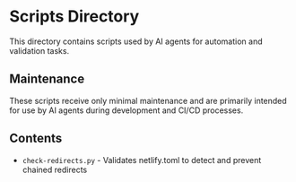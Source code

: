 # Scripts Directory

This directory contains scripts used by AI agents for automation and validation tasks.

## Maintenance

These scripts receive only minimal maintenance and are primarily intended for use by AI agents during development and CI/CD processes.

## Contents

- `check-redirects.py` - Validates netlify.toml to detect and prevent chained redirects

